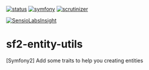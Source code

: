 [![status](https://img.shields.io/badge/status-dev-red.svg)](https://github.com/steevanb/sf2-entity-utils)
[![symfony](https://img.shields.io/badge/symfony-%3E%3D%202.3-blue.svg)](https://symfony.com/)
[![scrutinizer](https://img.shields.io/badge/scrutinizer-10%2F10-brightgreen.svg)](https://scrutinizer-ci.com/g/steevanb/sf2-form-utils/inspections/750fc534-d699-4710-905a-79ac5e9e01cd)

[![SensioLabsInsight](https://insight.sensiolabs.com/projects/0098ee02-6361-438d-a219-120ade5040ac/big.png)](https://insight.sensiolabs.com/projects/0098ee02-6361-438d-a219-120ade5040ac)

# sf2-entity-utils
[Symfony2] Add some traits to help you creating entities
